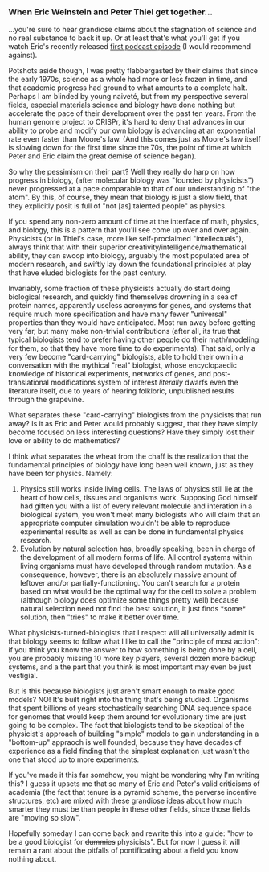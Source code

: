 ### When Eric Weinstein and Peter Thiel get together...

...you're sure to hear grandiose claims about the stagnation of science and no
real substance to back it up. Or at least that's what you'll get if you watch
Eric's recently released <a href="https://www.youtube.com/watch?v=nM9f0W2KD5s">
first podcast episode</a> (I would recommend against).

Potshots aside though, I was pretty flabbergasted by their claims that since the
early 1970s, science as a whole had more or less frozen in time, and that
academic progress had ground to what amounts to a complete halt. Perhaps I am
blinded by young naiveté, but from my perspective several fields, especial
materials science and biology have done nothing but accelerate the pace of their
development over the past ten years. From the human genome project to CRISPr,
it's hard to deny that advances in our ability to probe and modify our  own
biology is advancing at an exponential rate even faster than Moore's law. (And
this comes just as Moore's law itself is slowing down for the first time since
the 70s, the point of time at which Peter and Eric claim the great demise of
science began).

So why the pessimism on their part? Well they really do harp on how progress in
biology, (after molecular biology was "founded by physicists") never progressed
at a pace comparable to that of our understanding of "the atom". By this, of
course, they mean that biology is just a slow field, that they explicitly posit
is full of "not [as] talented people" as physics.

If you spend any non-zero amount of time at the interface of math, physics, and
biology, this is a pattern that you'll see come up over and over again.
Physicists (or in Thiel's case, more like self-proclaimed "intellectuals"),
always think that with their superior creativity/intelligence/mathematical
ability, they can swoop into biology, arguably the most populated area of modern
research, and swiftly lay down the foundational principles at play that have
eluded biologists for the past century.

Invariably, some fraction of these physicists actually do start doing biological
research, and quickly find themselves drowning in a sea of protein names,
apparently useless acronyms for genes, and systems that require much more
specification and have many fewer "universal" properties than they would have
anticipated. Most run away before getting very far, but many make non-trivial
contributions (after all, its true that typical biologists tend to prefer having
other people do their math/modeling for them, so that they have more time to do
experiments). That said, only a very few become "card-carrying" biologists, able
to hold their own in a conversation with the mythical "real" biologist, whose
encyclopaedic knowledge of historical experiments, networks of genes, and
post-translational modifications system of interest *literally* dwarfs even the
literature itself, due to years of hearing folkloric, unpublished results
through the grapevine.

What separates these "card-carrying" biologists from the physicists that run
away? Is it as Eric and Peter would probably suggest, that they have simply
become focused on less interesting questions? Have they simply lost their love
or ability to do mathematics?

I think what separates the wheat from the chaff is the realization that the
fundamental principles of biology have long been well known, just as they have
been for physics. Namely:

<ol>
<li>
Physics still works inside living cells. The
laws of physics still lie at the heart of how cells, tissues and organisms work.
Supposing God himself had giften you with a list of every relevant molecule and
interation in a biological system, you won't meet many biologists who will claim
that an appropriate computer simulation wouldn't be able to reproduce
experimental results as well as can be done in fundamental physics research.
</li>
<li> Evolution by natural selection has, broadly speaking, been in charge
of the development of all modern forms of life. All control systems within
living organisms must have developed through random mutation. As a consequence,
however, there is an absolutely massive amount of leftover and/or
partially-functioning. You can't search for a protein based on what would be the
optimal way for the cell to solve a problem (although biology does optimize some
things pretty well) because natural selection need not find the best solution,
it just finds *some* solution, then "tries" to make it better over time.
</li>
</ol>

What physicists-turned-biologists that I respect will all universally admit is
that biology seems to follow what I like to call the "principle of most
action": if you think you know the answer to how something is being done by a
cell, you are probably missing 10 more key players, several dozen more backup
systems, and a the part that you think is most important may even be just
vestigial.

But is this because biologists just aren't smart enough to make good models? NO!
It's built right into the thing that's being studied. Organisms that spent
billions of years stochastically searching DNA sequence space for genomes that
would keep them around for evolutionary time are just going to be complex. The
fact that biologists tend to be skeptical of the physicist's approach of
building "simple" models to gain understanding in a "bottom-up" appraoch is well
founded, because they have decades of experience as a field finding that the
simplest explanation just wasn't the one that stood up to more experiments.

If you've made it this far somehow, you might be wondering why I'm writing this?
I guess it upsets me that so many of Eric and Peter's valid criticisms of
academia (the fact that tenure is a pyramid scheme, the perverse incentive
structures, etc) are mixed with these grandiose ideas about how much smarter
they must be than people in these other fields, since those fields are "moving
so slow".

Hopefully someday I can come back and rewrite this into a guide: "how to be a
good biologist for <span style="text-decoration: line-through;">dummies</span>
physicists".  But for now I guess it will remain a rant about the pitfalls of
pontificating about a field you know nothing about.


